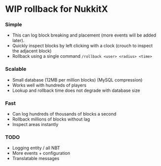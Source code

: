 # WIP rollback for NukkitX
### Simple
 - This can log block breaking and placement (more events will be added later).
 - Quickly inspect blocks by left clicking with a clock (crouch to inspect the adjacent block)
 - Rollback using a single command `/rollback <user> <radius> <time>`

### Scalable
 - Small database (12MB per million blocks) (MySQL compression)
 - Works well with hundreds of players
 - Lookup and rollback time does not degrade with database size

### Fast
 - Can log hundreds of thousands of blocks a second
 - Rollback millions of blocks without lag
 - Inspect areas instantly
 
### TODO
  - Logging entity / all NBT
 - More events + configuration
 - Translatable messages
